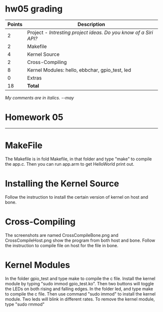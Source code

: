 # hw05 grading

| Points      | Description |
| ----------- | ----------- |
|  2 | Project - *Intresting project ideas. Do you know of a Siri API?*
|  2 | Makefile
|  4 | Kernel Source
|  2 | Cross-Compiling
|  8 | Kernel Modules: hello, ebbchar, gpio_test, led
|  0 | Extras
| 18 | **Total**

*My comments are in italics. --may*

# Homework 05
-------
# MakeFile 
The Makefile is in fold Makefile, in that folder and type "make" to compile the app.c. Then you can run app.arm to get HelloWorld print out.

# Installing the Kernel Source
Follow the instruction to install the certain version of kernel on host and bone.

# Cross-Compiling
The screenshots are named CrossCompileBone.png and CrossCompileHost.png show the program from both host and bone.
Follow the instruction to compile file on host for the file in bone. 

# Kernel Modules
In the folder gpio_test and type make to compile the c file. Install the kernel module by typing "sudo immod gpio_test.ko".
Then two buttons will toggle the LEDs on both rising and falling edges. 
In the folder led, and type make to compile the c file. Then use command "sudo immod" to install the kernel module. 
Two leds will blink in different rates. 
To remove the kernel module, type "sudo rmmod"